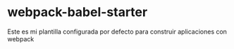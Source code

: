 # webpack-babel-starter
Este es mi plantilla configurada por defecto para construir aplicaciones con webpack
